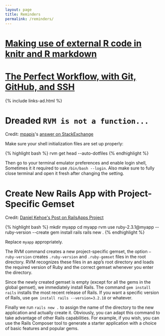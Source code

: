 ```yaml
---
layout: page
title: Reminders 
permalink: /reminders/
---
```


# [Making use of external R code in knitr and R markdown](http://zevross.com/blog/2014/07/09/making-use-of-external-r-code-in-knitr-and-r-markdown/)

# [The Perfect Workflow, with Git, GitHub, and SSH](https://code.tutsplus.com/tutorials/the-perfect-workflow-with-git-github-and-ssh--net-19564)

{% include links-ad.html %}

# Dreaded `RVM is not a function...` 

Credit: [mpapis](http://stackoverflow.com/users/497756/mpapis)'s 
[answer on StackExchange](http://stackoverflow.com/a/14289460/4257137)

Make sure your shell initialization files are set up properly:

{% highlight bash %}
rvm get head --auto-dotfiles
{% endhighlight %}

Then go to your terminal emulator preferences and enable login shell, 
Sometimes it it required to use `/bin/bash --login`. Also make sure to fully 
close terminal and open it fresh after changing the setting.

# Create New Rails App with Project-Specific Gemset

Credit: [Daniel Kehoe's Post on RailsApps Project](http://railsapps.github.io/installrubyonrails-mac.html)

{% highlight bash %}
 mkdir myapp
 cd myapp
 rvm use ruby-2.3.1@myapp --ruby-version --create 
 gem install rails
 rails new .
{% endhighlight %}

Replace `myapp` appropriately. 

The RVM command creates a new project-specific gemset, the option 
`—ruby-version` creates `.ruby-version` and `.ruby-gemset` files in the root 
directory. RVM recognizes these files in an app’s root directory and loads the 
required version of Ruby and the correct gemset whenever you enter the 
directory.

Since the newly created gemset is empty (except for all the gems in the 
global gemset), we immediately install Rails. The command `gem install rails` 
installs the most recent release of Rails. If you want a specific version
of Rails, use `gem install rails --version=3.2.18` or whatever.

Finally we run `rails new .` to assign the name of the directory to the 
new application and actually create it. Obviously, you can adapt this command
to take advantage of other Rails capabilities. For example, if you wish, you 
can use the Rails Composer tool to generate a starter application with a 
choice of basic features and popular gems.
